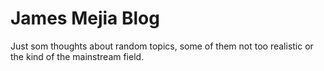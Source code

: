 # James Mejia Blog

Just som thoughts about random topics,
some of them not too realistic or the kind of 
the mainstream field.